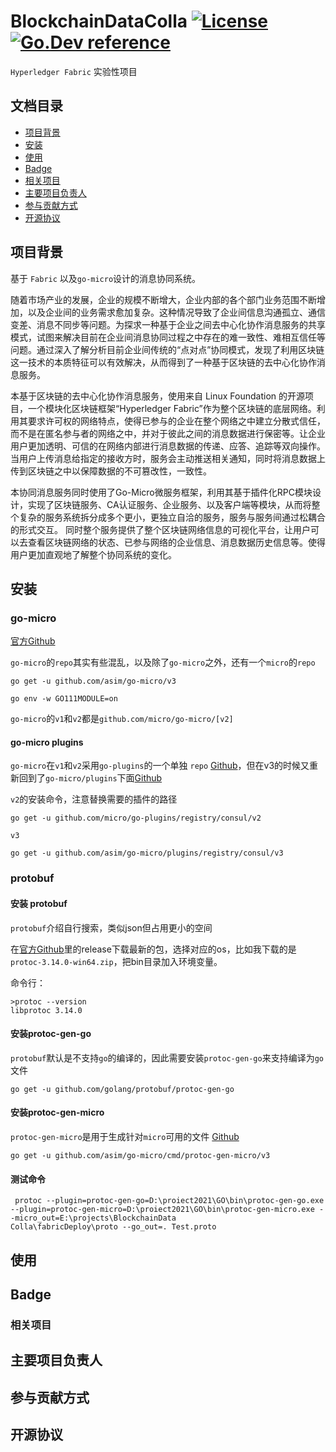 # BlockchainDataColla [![License](https://img.shields.io/:license-apache-blue.svg)](https://opensource.org/licenses/Apache-2.0) [![Go.Dev reference](https://img.shields.io/badge/go.dev-reference-007d9c?logo=go&logoColor=white&style=flat-square)](https://pkg.go.dev/go-micro.dev/v4?tab=doc)

`Hyperledger Fabric` 实验性项目

## 文档目录

- [项目背景](#项目背景)
- [安装](#安装)
- [使用](#使用)
- [Badge](#Badge)
- [相关项目](#相关项目)
- [主要项目负责人](#主要项目负责人)
- [参与贡献方式](#参与贡献方式)
- [开源协议](#开源协议)

## 项目背景

基于 `Fabric` 以及`go-micro`设计的消息协同系统。

随着市场产业的发展，企业的规模不断增大，企业内部的各个部门业务范围不断增加，以及企业间的业务需求愈加复杂。这种情况导致了企业间信息沟通孤立、通信变差、消息不同步等问题。为探求一种基于企业之间去中心化协作消息服务的共享模式，试图来解决目前在企业间消息协同过程之中存在的难一致性、难相互信任等问题。通过深入了解分析目前企业间传统的“点对点”协同模式，发现了利用区块链这一技术的本质特征可以有效解决，从而得到了一种基于区块链的去中心化协作消息服务。

本基于区块链的去中心化协作消息服务，使用来自 Linux Foundation 的开源项目，一个模块化区块链框架“Hyperledger Fabric”作为整个区块链的底层网络。利用其要求许可权的网络特点，使得已参与的企业在整个网络之中建立分散式信任，而不是在匿名参与者的网络之中，并对于彼此之间的消息数据进行保密等。让企业用户更加透明、可信的在网络内部进行消息数据的传递、应答、追踪等双向操作。当用户上传消息给指定的接收方时，服务会主动推送相关通知，同时将消息数据上传到区块链之中以保障数据的不可篡改性，一致性。

本协同消息服务同时使用了Go-Micro微服务框架，利用其基于插件化RPC模块设计，实现了区块链服务、CA认证服务、企业服务、以及客户端等模块，从而将整个复杂的服务系统拆分成多个更小，更独立自洽的服务，服务与服务间通过松耦合的形式交互。
同时整个服务提供了整个区块链网络信息的可视化平台，让用户可以去查看区块链网络的状态、已参与网络的企业信息、消息数据历史信息等。使得用户更加直观地了解整个协同系统的变化。


## 安装

### go-micro

[官方Github](https://github.com/asim/go-micro)

`go-micro`的`repo`其实有些混乱，以及除了`go-micro`之外，还有一个`micro`的`repo`

```
go get -u github.com/asim/go-micro/v3
```

```
go env -w GO111MODULE=on
```

`go-micro`的`v1`和`v2`都是`github.com/micro/go-micro/[v2]`

#### go-micro plugins

`go-micro`在`v1`和`v2`采用`go-plugins`的一个单独 `repo` [Github](https://github.com/microhq/go-plugins)，但在v3的时候又重新回到了`go-micro/plugins`下面[Github](https://github.com/asim/go-micro/tree/master/plugins)

`v2`的安装命令，注意替换需要的插件的路径

```
go get -u github.com/micro/go-plugins/registry/consul/v2
```

`v3`

```
go get -u github.com/asim/go-micro/plugins/registry/consul/v3
```

### protobuf

#### 安装 protobuf

`protobuf`介绍自行搜索，类似json但占用更小的空间

在[官方Github](https://github.com/protocolbuffers/protobuf)里的release下载最新的包，选择对应的os，比如我下载的是`protoc-3.14.0-win64.zip`，把bin目录加入环境变量。

命令行：

```
>protoc --version
libprotoc 3.14.0
```

#### 安装protoc-gen-go

`protobuf`默认是不支持`go`的编译的，因此需要安装`protoc-gen-go`来支持编译为`go`文件

```
go get -u github.com/golang/protobuf/protoc-gen-go
```

#### 安装protoc-gen-micro

`protoc-gen-micro`是用于生成针对`micro`可用的文件 [Github](https://github.com/asim/go-micro/tree/master/cmd/protoc-gen-micro)

```
go get -u github.com/asim/go-micro/cmd/protoc-gen-micro/v3
```

#### 测试命令

```
 protoc --plugin=protoc-gen-go=D:\proiect2021\GO\bin\protoc-gen-go.exe --plugin=protoc-gen-micro=D:\proiect2021\GO\bin\protoc-gen-micro.exe --micro_out=E:\projects\BlockchainData
Colla\fabricDeploy\proto --go_out=. Test.proto
```



## 使用



## Badge



### 相关项目



## 主要项目负责人



## 参与贡献方式



## 开源协议



